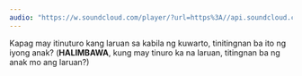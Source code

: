 ```yaml
---
audio: "https://w.soundcloud.com/player/?url=https%3A//api.soundcloud.com/tracks/1405643293%3Fsecret_token%3Ds-s8XtIbAIV0X&color=%23ff5500&auto_play=true&hide_related=false&show_comments=true&show_user=true&show_reposts=false&show_teaser=true&visual=true"
---
```


Kapag may itinuturo kang laruan sa kabila ng kuwarto, tinitingnan ba ito ng iyong anak?
(<strong>HALIMBAWA</strong>, kung may tinuro ka na laruan, titingnan ba ng anak mo ang laruan?)